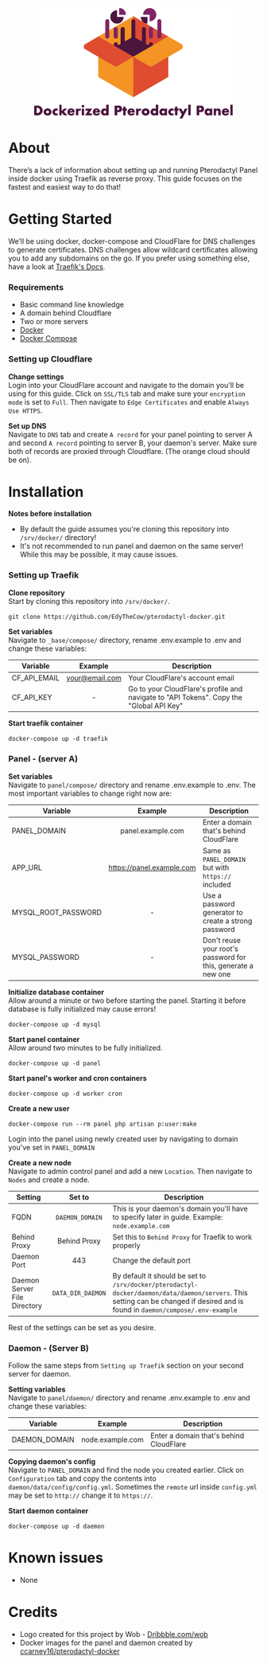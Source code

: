 <p align="center">
  <img width="400" src="https://raw.githubusercontent.com/BeefBytes/Assets/master/Other/pterodactyl-docker/pterodactyl-docker_logo_png_text_625x347.png">
</p>

# About
There’s a lack of information about setting up and running Pterodactyl Panel inside docker using Traefik as reverse proxy. This guide focuses on the fastest and easiest way to do that! 

# Getting Started
We’ll be using docker, docker-compose and CloudFlare for DNS challenges to generate certificates. DNS challenges allow wildcard certificates allowing you to add any subdomains on the go. If you prefer using something else, have a look at [Traefik's Docs](https://docs.traefik.io/https/acme/).

### Requirements
- Basic command line knowledge
- A domain behind Cloudflare
- Two or more servers
- [Docker](https://docs.docker.com/engine/install/ubuntu/)
- [Docker Compose](https://docs.docker.com/compose/install/)

### Setting up Cloudflare

<b>Change settings</b><br />
Login into your CloudFlare account and navigate to the domain you'll be using for this guide. Click on `SSL/TLS` tab and make sure your `encryption mode` is set to `Full`. Then navigate to `Edge Certificates` and enable `Always Use HTTPS`.

<b>Set up DNS</b><br />
Navigate to `DNS` tab and create `A record` for your panel pointing to server A and second `A record` pointing to server B, your daemon's server. Make sure both of records are proxied through Cloudflare. (The orange cloud should be on).


# Installation
**Notes before installation**
- By default the guide assumes you're cloning this repository into `/srv/docker/` directory! 
- It's not recommended to run panel and daemon on the same server! While this may be possible, it may cause issues.

### Setting up Traefik
<b>Clone repository</b><br />
Start by cloning this repository into `/srv/docker/`. 
```
git clone https://github.com/EdyTheCow/pterodactyl-docker.git
```

<b>Set variables</b><br />
Navigate to `_base/compose/` directory, rename .env.example to .env and change these variables:

| Variable | Example | Description |
|-|:-:|-|
| CF_API_EMAIL | your@email.com | Your CloudFlare's account email |
| CF_API_KEY | - | Go to your CloudFlare's profile and navigate to "API Tokens". Copy the "Global API Key" |

<b>Start traefik container</b><br />
 ```
docker-compose up -d traefik
 ```

### Panel - (server A)
<b>Set variables</b><br />
Navigate to `panel/compose/` directory and rename .env.example to .env. The most important variables to change right now are:

| Variable | Example | Description |
|-|:-:|-|
| PANEL_DOMAIN | panel.example.com | Enter a domain that's behind CloudFlare |
| APP_URL | https://panel.example.com | Same as `PANEL_DOMAIN` but with `https://` included|
| MYSQL_ROOT_PASSWORD | - | Use a password generator to create a strong password |
| MYSQL_PASSWORD | - | Don't reuse your root's password for this, generate a new one |


<b>Initialize database container</b><br />
Allow around a minute or two before starting the panel. Starting it before database is fully initialized may cause errors!
 ```
docker-compose up -d mysql
 ```

<b>Start panel container</b><br />
Allow around two minutes to be fully initialized.
 ```
docker-compose up -d panel
 ```

<b>Start panel's worker and cron containers</b><br />
 ```
docker-compose up -d worker cron
 ```

<b>Create a new user</b><br />
 ```
docker-compose run --rm panel php artisan p:user:make
 ```
Login into the panel using newly created user by navigating to domain you've set in `PANEL_DOMAIN`

<b>Create a new node</b><br />
Navigate to admin control panel and add a new `Location`. Then navigate to `Nodes` and create a node.

| Setting | Set to | Description |
|-|:-:|-|
| FQDN | `DAEMON_DOMAIN` | This is your daemon's domain you'll have to specify later in guide. Example: `node.example.com`|
| Behind Proxy | Behind Proxy | Set this to `Behind Proxy` for Traefik to work properly|
| Daemon Port | 443 | Change the default port |
| Daemon Server File Directory | `DATA_DIR_DAEMON` | By default it should be set to `/srv/docker/pterodactyl-docker/daemon/data/daemon/servers`. This setting can be changed if desired and is found in `daemon/compose/.env-example` |

Rest of the settings can be set as you desire.

### Daemon - (Server B)

Follow the same steps from `Setting up Traefik` section on your second server for daemon.

<b>Setting variables</b><br />
Navigate to `panel/daemon/` directory and rename .env.example to .env and change these variables:

| Variable | Example | Description |
|-|:-:|-|
| DAEMON_DOMAIN | node.example.com | Enter a domain that's behind CloudFlare |

<b>Copying daemon's config</b><br />
Navigate to `PANEL_DOMAIN` and find the node you created earlier. Click on `Configuration` tab and copy the contents into `daemon/data/config/config.yml`. Sometimes the `remote` url inside `config.yml` may be set to `http://` change it to `https://`.

<b>Start daemon container</b><br />
 ```
docker-compose up -d daemon
 ```


# Known issues
- None

# Credits
- Logo created for this project by Wob - [Dribbble.com/wob](https://dribbble.com/wob)
- Docker images for the panel and daemon created by [ccarney16/pterodactyl-docker ](https://github.com/ccarney16/pterodactyl-docker)

